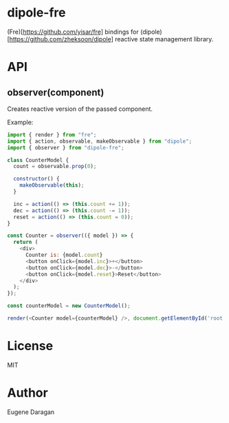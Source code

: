 # dipole-fre

(Fre)[https://github.com/yisar/fre] bindings for (dipole)[https://github.com/zheksoon/dipole] reactive state management library.

# API

## observer(component)

Creates reactive version of the passed component.

Example:

```js
import { render } from "fre";
import { action, observable, makeObservable } from "dipole";
import { observer } from "dipole-fre";

class CounterModel {
  count = observable.prop(0);

  constructor() {
    makeObservable(this);
  }

  inc = action(() => (this.count += 1));
  dec = action(() => (this.count -= 1));
  reset = action(() => (this.count = 0));
}

const Counter = observer(({ model }) => {
  return (
    <div>
      Counter is: {model.count}
      <button onClick={model.inc}>+</button>
      <button onClick={model.dec}>-</button>
      <button onClick={model.reset}>Reset</button>
    </div>
  );
});

const counterModel = new CounterModel();

render(<Counter model={counterModel} />, document.getElementById('root'));
```

# License

MIT

# Author

Eugene Daragan